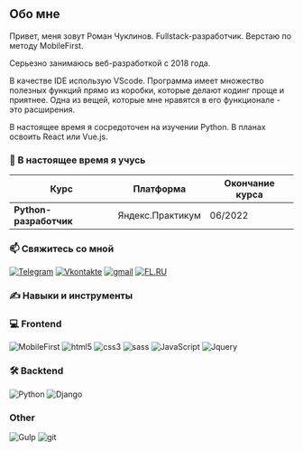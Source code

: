 #

## Обо мне

Привет, меня зовут Роман Чуклинов.
Fullstack-разработчик.
Верстаю по методу MobileFirst.

Серьезно занимаюсь веб-разработкой с 2018 года.

В качестве IDE использую VScode. Программа имеет множество полезных функций прямо из коробки, которые делают кодинг проще и приятнее. Одна из вещей, которые мне нравятся в его функционале - это расширения.

В настоящее время я сосредоточен на изучении Python. В планах освоить React или Vue.js.

### 🔎 В настоящее время я учусь

| Курс | Платформа | Окончание курса |
| --- | --- | --- |
| __Python-разработчик__ | Яндекс.Практикум | 06/2022 |

### 📫 Свяжитесь со мной

[![Telegram](https://img.shields.io/badge/-Telegram-090909?style=for-the-badge&logo=Telegram)](https://t.me/xjt85)
[![Vkontakte](https://img.shields.io/badge/-Vkontakte-090909?style=for-the-badge&logo=vk)](https://vk.com/roman_xjt)
[![gmail](https://img.shields.io/badge/-gmail-090909?style=for-the-badge&logo=gmail)](mailto:xjtvu85@mail.com)
[![FL.RU](https://img.shields.io/badge/%D0%9C%D0%BE%D0%B9%20%D0%BF%D1%80%D0%BE%D1%84%D0%B8%D0%BB%D1%8C%20%D0%BD%D0%B0%20-FL.RU-brightgreen)](https://www.fl.ru/users/roman_xjt)

### ✍ Навыки и инструменты

### 💻 Frontend

![MobileFirst](https://img.shields.io/badge/-метод%20Mobile%20First-090909?style=for-the-badge&logo=MobileFirst)
![html5](https://img.shields.io/badge/-html5-090909?style=for-the-badge&logo=html5)
![css3](https://img.shields.io/badge/-css3-090909?style=for-the-badge&logo=css3)
![sass](https://img.shields.io/badge/-sсss-090909?style=for-the-badge&logo=sсss)
![JavaScript](https://img.shields.io/badge/-JavaScript-090909?style=for-the-badge&logo=JavaScript)
![Jquery](https://img.shields.io/badge/-Jquery-090909?style=for-the-badge&logo=Jquery)

### 🛠 Backtend

![Python](https://img.shields.io/badge/-Python-090909?style=for-the-badge&logo=Python)
![Django](https://img.shields.io/badge/-Django-090909?style=for-the-badge&logo=Django)

### Other

![Gulp](https://img.shields.io/badge/-Gulp-090909?style=for-the-badge&logo=Gulp)
![git](https://img.shields.io/badge/-git-090909?style=for-the-badge&logo=git)
